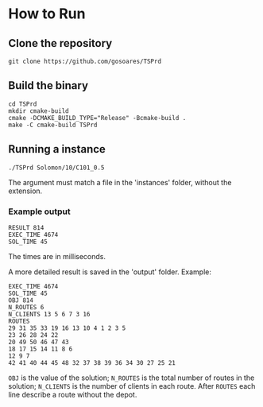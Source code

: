 # How to Run

## Clone the repository

```
git clone https://github.com/gosoares/TSPrd
```

## Build the binary
```
cd TSPrd
mkdir cmake-build
cmake -DCMAKE_BUILD_TYPE="Release" -Bcmake-build .
make -C cmake-build TSPrd
```

## Running a instance
```
./TSPrd Solomon/10/C101_0.5
```
The argument must match a file in the 'instances' folder, without the extension.

### Example output
```
RESULT 814
EXEC_TIME 4674
SOL_TIME 45
```
The times are in milliseconds.

A more detailed result is saved in the 'output' folder. Example:

```
EXEC_TIME 4674
SOL_TIME 45
OBJ 814
N_ROUTES 6
N_CLIENTS 13 5 6 7 3 16
ROUTES
29 31 35 33 19 16 13 10 4 1 2 3 5 
23 26 28 24 22 
20 49 50 46 47 43 
18 17 15 14 11 8 6 
12 9 7 
42 41 40 44 45 48 32 37 38 39 36 34 30 27 25 21
```

`OBJ` is the value of the solution;
`N_ROUTES` is the total number of routes in the solution; `N_CLIENTS` is the number of clients in each route.
After `ROUTES` each line describe a route without the depot.